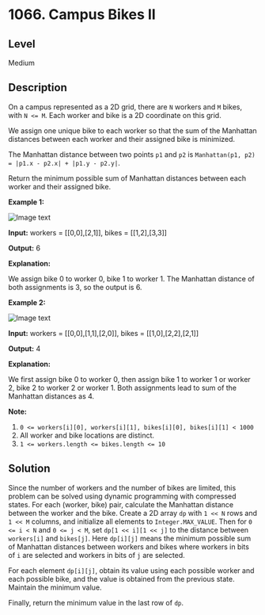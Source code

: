 # 1066. Campus Bikes II
## Level
Medium

## Description
On a campus represented as a 2D grid, there are `N` workers and `M` bikes, with `N <= M`. Each worker and bike is a 2D coordinate on this grid.

We assign one unique bike to each worker so that the sum of the Manhattan distances between each worker and their assigned bike is minimized.

The Manhattan distance between two points `p1` and `p2` is `Manhattan(p1, p2) = |p1.x - p2.x| + |p1.y - p2.y|`.

Return the minimum possible sum of Manhattan distances between each worker and their assigned bike.

**Example 1:**

![Image text](https://assets.leetcode.com/uploads/2019/03/06/1261_example_1_v2.png)

**Input:** workers = [[0,0],[2,1]], bikes = [[1,2],[3,3]]

**Output:** 6

**Explanation:**

We assign bike 0 to worker 0, bike 1 to worker 1. The Manhattan distance of both assignments is 3, so the output is 6.

**Example 2:**

![Image text](https://assets.leetcode.com/uploads/2019/03/06/1261_example_2_v2.png)

**Input:** workers = [[0,0],[1,1],[2,0]], bikes = [[1,0],[2,2],[2,1]]

**Output:** 4

**Explanation:**

We first assign bike 0 to worker 0, then assign bike 1 to worker 1 or worker 2, bike 2 to worker 2 or worker 1. Both assignments lead to sum of the Manhattan distances as 4.

**Note:**

1. `0 <= workers[i][0], workers[i][1], bikes[i][0], bikes[i][1] < 1000`
2. All worker and bike locations are distinct.
3. `1 <= workers.length <= bikes.length <= 10`

## Solution
Since the number of workers and the number of bikes are limited, this problem can be solved using dynamic programming with compressed states. For each (worker, bike) pair, calculate the Manhattan distance between the worker and the bike. Create a 2D array `dp` with `1 << N` rows and `1 << M` columns, and initialize all elements to `Integer.MAX_VALUE`. Then for `0 <= i < N` and `0 <= j < M`, set `dp[1 << i][1 << j]` to the distance between `workers[i]` and `bikes[j]`. Here `dp[i][j]` means the minimum possible sum of Manhattan distances between workers and bikes where workers in bits of `i` are selected and workers in bits of `j` are selected.

For each element `dp[i][j]`, obtain its value using each possible worker and each possible bike, and the value is obtained from the previous state. Maintain the minimum value.

Finally, return the minimum value in the last row of `dp`.
